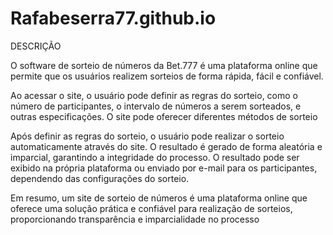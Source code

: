 # Rafabeserra77.github.io

DESCRIÇÃO

O software de sorteio de números da Bet.777 é uma plataforma online que permite que os usuários realizem sorteios de forma rápida, fácil e confiável. 

Ao acessar o site, o usuário pode definir as regras do sorteio, como o número de participantes, o intervalo de números a serem sorteados, e outras especificações. O site pode oferecer diferentes métodos de sorteio

Após definir as regras do sorteio, o usuário pode realizar o sorteio automaticamente através do site. O resultado é gerado de forma aleatória e imparcial, garantindo a integridade do processo. O resultado pode ser exibido na própria plataforma ou enviado por e-mail para os participantes, dependendo das configurações do sorteio.

Em resumo, um site de sorteio de números é uma plataforma online que oferece uma solução prática e confiável para realização de sorteios, proporcionando transparência e imparcialidade no processo


